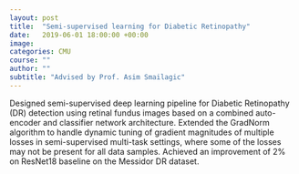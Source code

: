 ```yaml
---
layout: post
title:  "Semi-supervised learning for Diabetic Retinopathy"
date:   2019-06-01 18:00:00 +00:00
image: 
categories: CMU
course: ""
author: ""
subtitle: "Advised by Prof. Asim Smailagic"
---
```

Designed semi-supervised deep learning pipeline for Diabetic Retinopathy (DR) detection using retinal fundus images based on a combined auto-encoder and classifier network architecture. Extended the GradNorm algorithm to handle dynamic tuning of gradient magnitudes of multiple losses in semi-supervised multi-task settings, where some of the losses may not be present for all data samples. Achieved an improvement of 2% on ResNet18 baseline on the Messidor DR dataset.
